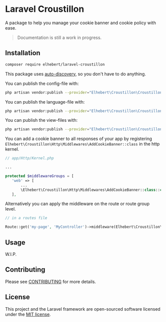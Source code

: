 # Laravel Croustillon

A package to help you manage your cookie banner and cookie policy with ease.

> Documentation is still a work in progress.

## Installation

```bash
composer require elhebert/laravel-croustillon
```

This package uses [auto-discovery](https://laravel.com/docs/packages#package-discovery), so you don't have to do anything.

You can publish the config-file with:

```bash
php artisan vendor:publish --provider="Elhebert\Croustillon\CroustillonServiceProvider" --tag="croustillon-config"
```

You can publish the language-file with:

```bash
php artisan vendor:publish --provider="Elhebert\Croustillon\CroustillonServiceProvider" --tag="croustillon-translations"
```

You can publish the view-files with:

```bash
php artisan vendor:publish --provider="Elhebert\Croustillon\CroustillonServiceProvider" --tag="croustillon-views"
```

You can add a cookie banner to all responses of your app by registering `Elhebert\Croustillon\Http\Middlewares\AddCookieBanner::class` in the http kernel.
```php
// app/Http/Kernel.php

...

protected $middlewareGroups = [
   'web' => [
       ...
       \Elhebert\Croustillon\Http\Middlewares\AddCookieBanner::class::class,
   ],
```

Alternatively you can apply the middleware on the route or route group level.

```php
// in a routes file

Route::get('my-page', 'MyController')->middleware(Elhebert\Croustillon\Http\Middlewares\AddCookieBanner::class::class);
```

## Usage

W.I.P.

## Contributing

Please see [CONTRIBUTING](CONTRIBUTING.md) for more details.

## License

This project and the Laravel framework are open-sourced software licensed under the [MIT license](http://opensource.org/licenses/MIT).
